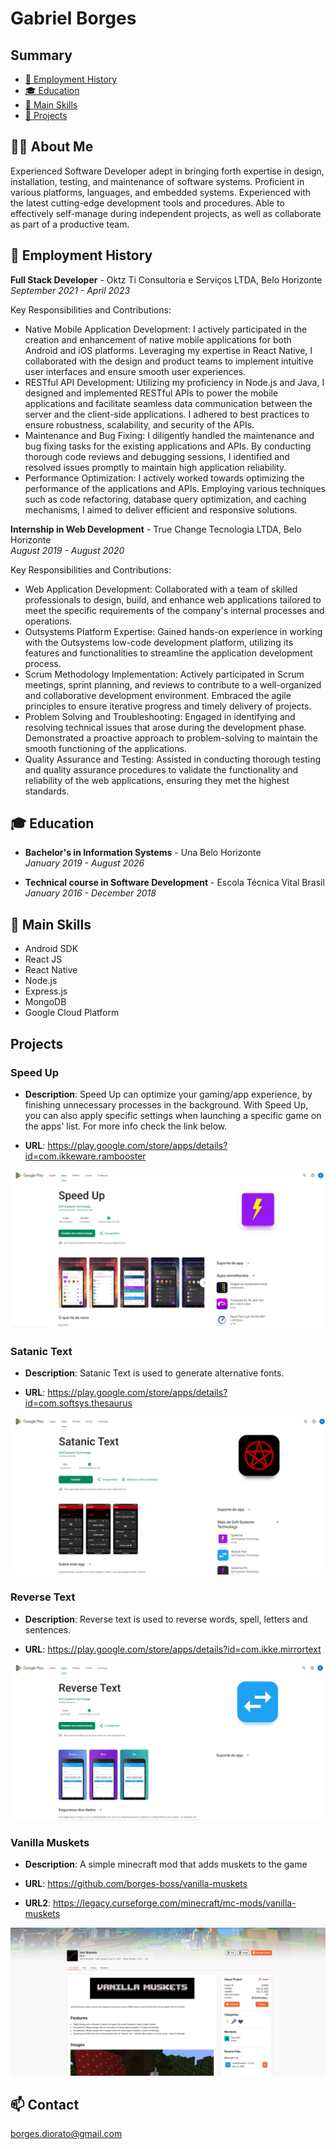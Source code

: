 
# Gabriel Borges
##  Summary
- [💼 Employment History](https://github.com/borges-boss/my-portfolio#-employment-history)
- [🎓 Education](https://github.com/borges-boss/my-portfolio#-education)
- [🧠 Main Skills](https://github.com/borges-boss/my-portfolio#-main-skills)
- [🤖 Projects](https://github.com/borges-boss/my-portfolio#-projects)

## 🙍‍♂️ About Me
Experienced Software Developer adept in bringing forth expertise in design, installation, testing, and maintenance of software systems. Proficient in various platforms, languages, and embedded systems. Experienced with the latest cutting-edge development tools and procedures. Able to effectively self-manage during independent projects, as well as collaborate as part of a productive team.

## 💼 Employment History

**Full Stack Developer** - Oktz Ti Consultoria e Serviços LTDA, Belo Horizonte  
*September 2021 - April 2023*

Key Responsibilities and Contributions:
- Native Mobile Application Development: I actively participated in the creation and enhancement of native mobile applications for both Android and iOS platforms. Leveraging my expertise in React Native, I collaborated with the design and product teams to implement intuitive user interfaces and ensure smooth user experiences.
- RESTful API Development: Utilizing my proficiency in Node.js and Java, I designed and implemented RESTful APIs to power the mobile applications and facilitate seamless data communication between the server and the client-side applications. I adhered to best practices to ensure robustness, scalability, and security of the APIs.
- Maintenance and Bug Fixing: I diligently handled the maintenance and bug fixing tasks for the existing applications and APIs. By conducting thorough code reviews and debugging sessions, I identified and resolved issues promptly to maintain high application reliability.
- Performance Optimization: I actively worked towards optimizing the performance of the applications and APIs. Employing various techniques such as code refactoring, database query optimization, and caching mechanisms, I aimed to deliver efficient and responsive solutions.

**Internship in Web Development** - True Change Tecnologia LTDA, Belo Horizonte  
*August 2019 - August 2020*

Key Responsibilities and Contributions:
- Web Application Development: Collaborated with a team of skilled professionals to design, build, and enhance web applications tailored to meet the specific requirements of the company's internal processes and operations.
- Outsystems Platform Expertise: Gained hands-on experience in working with the Outsystems low-code development platform, utilizing its features and functionalities to streamline the application development process.
- Scrum Methodology Implementation: Actively participated in Scrum meetings, sprint planning, and reviews to contribute to a well-organized and collaborative development environment. Embraced the agile principles to ensure iterative progress and timely delivery of projects.
- Problem Solving and Troubleshooting: Engaged in identifying and resolving technical issues that arose during the development phase. Demonstrated a proactive approach to problem-solving to maintain the smooth functioning of the applications.
- Quality Assurance and Testing: Assisted in conducting thorough testing and quality assurance procedures to validate the functionality and reliability of the web applications, ensuring they met the highest standards.

## 🎓 Education

- **Bachelor's in Information Systems** - Una Belo Horizonte  
  *January 2019 - August 2026*

- **Technical course in Software Development** - Escola Técnica Vital Brasil  
  *January 2016 - December 2018*

## 🧠 Main Skills

- Android SDK
- React JS
- React Native
- Node.js
- Express.js
- MongoDB
- Google Cloud Platform


## Projects

### Speed Up
- **Description**: Speed Up can optimize your gaming/app experience, by finishing unnecessary processes in the background. With Speed Up, you can also apply specific settings when launching a specific game on the apps' list. For more info check the link below.

- **URL**: https://play.google.com/store/apps/details?id=com.ikkeware.rambooster

![](https://raw.githubusercontent.com/borges-boss/my-portfolio/main/image1.PNG)


### Satanic Text
- **Description**: Satanic Text is used to generate alternative fonts.

- **URL**: https://play.google.com/store/apps/details?id=com.softsys.thesaurus

![enter image description here](https://raw.githubusercontent.com/borges-boss/my-portfolio/main/image2.PNG)


### Reverse Text
- **Description**: Reverse text is used to reverse words, spell, letters and sentences.

- **URL**: https://play.google.com/store/apps/details?id=com.ikke.mirrortext

![enter image description here](https://raw.githubusercontent.com/borges-boss/my-portfolio/main/image3.PNG)

### Vanilla Muskets
- **Description**: A simple minecraft mod that adds muskets to the game

- **URL**: https://github.com/borges-boss/vanilla-muskets
- **URL2**: https://legacy.curseforge.com/minecraft/mc-mods/vanilla-muskets

![enter image description here](https://raw.githubusercontent.com/borges-boss/my-portfolio/main/image4.PNG)

## 📫 Contact
[borges.diorato@gmail.com](mailto:borges.diorato@gmail.com)
